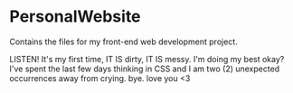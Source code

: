 # PersonalWebsite
Contains the files for my front-end web development project.

LISTEN! It's my first time, IT IS dirty, IT IS messy. I'm doing my best okay?
I've spent the last few days thinking in CSS and I am two (2) unexpected occurrences away from crying. 
bye. love you <3
